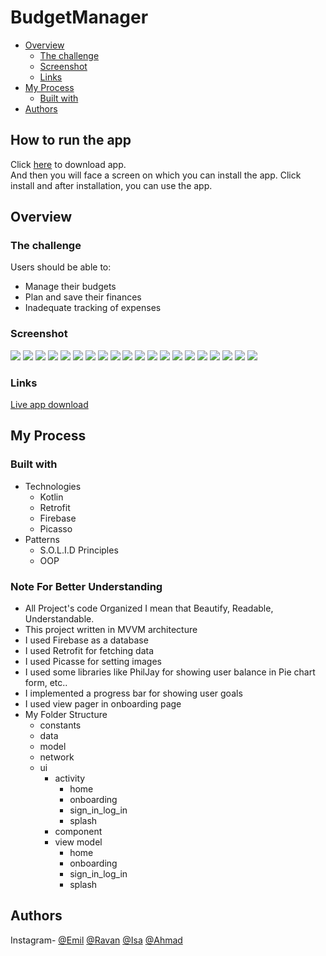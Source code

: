 # BudgetManager
* [Overview](#overview)
  * [The challenge](#the_challenge)
  * [Screenshot](#screenshot)
  * [Links](#links)
* [My Process](#my_Process)
  * [Built with](#built_with)
* [Authors](#authors)

## How to run the app
Click <a href="https://drive.google.com/file/d/1DGMxzobX3LHUXeRAtCy0EL3eseRhzhYR/view?usp=sharing">here</a> to download app.  
And then you will face a screen on which you can install the app. Click install and after installation, you can use the app.

## Overview
<a name="overview"></a>

### The challenge
<a name="the_challenge"></a>
Users should be able to:  
<ul>
  <li>Manage their budgets</li>
  <li>Plan and save their finances</li>
  <li>Inadequate tracking of expenses</li>
</ul>

### Screenshot
<a name="screenshot"></a>
<image src="https://github.com/Emil0510/images/blob/main/Screenshot_1.png"> </image>
<image src="https://github.com/Emil0510/images/blob/main/Screenshot_2.png"> </image>
<image src="https://github.com/Emil0510/images/blob/main/Screenshot_3.png"> </image>
<image src="https://github.com/Emil0510/images/blob/main/Screenshot_4.png"> </image>
<image src="https://github.com/Emil0510/images/blob/main/Screenshot_5.png"> </image>
<image src="https://github.com/Emil0510/images/blob/main/Screenshot_6.png"> </image>
<image src="https://github.com/Emil0510/images/blob/main/Screenshot_7.png"> </image>
<image src="https://github.com/Emil0510/images/blob/main/Screenshot_8.png"> </image>
<image src="https://github.com/Emil0510/images/blob/main/Screenshot_9.png"> </image>
<image src="https://github.com/Emil0510/images/blob/main/Screenshot_10.png"> </image>
<image src="https://github.com/Emil0510/images/blob/main/Screenshot_11.png"> </image>
<image src="https://github.com/Emil0510/images/blob/main/Screenshot_12.png"> </image>
<image src="https://github.com/Emil0510/images/blob/main/Screenshot_13.png"> </image>
<image src="https://github.com/Emil0510/images/blob/main/Screenshot_14.png"> </image>
<image src="https://github.com/Emil0510/images/blob/main/Screenshot_15.png"> </image>
<image src="https://github.com/Emil0510/images/blob/main/Screenshot_16.png"> </image>
<image src="https://github.com/Emil0510/images/blob/main/Screenshot_17.png"> </image>
<image src="https://github.com/Emil0510/images/blob/main/Screenshot_18.png"> </image>
<image src="https://github.com/Emil0510/images/blob/main/Screenshot_19.png"> </image>
<image src="https://github.com/Emil0510/images/blob/main/Screenshot_20.png"> </image>

### Links
<a name="links"></a>

<a href="https://drive.google.com/file/d/1DGMxzobX3LHUXeRAtCy0EL3eseRhzhYR/view?usp=sharing">Live app download</a>


## My Process
<a name="my_Process"></a>

### Built with
<a name="built_with"></a>

<ul>
  <li>Technologies
  <ul>
    <li>Kotlin</li>
    <li>Retrofit</li>
    <li>Firebase</li>
    <li>Picasso</li>
  </ul>
    <li>
      Patterns
      <ul>
        <li>S.O.L.I.D Principles</li>
        <li>OOP</li>
      </ul>
    </li>
  </li>
</ul>

### Note For Better Understanding
<ul>
  <li>All Project's code Organized I mean that Beautify, Readable, Understandable.</li>
  <li>This project written in MVVM architecture</li>
  <li>I used Firebase as a database</li>
  <li>I used Retrofit for fetching data</li>
  <li>I used Picasse for setting images</li>
  <li>I used some libraries like PhilJay for showing user balance in Pie chart form, etc..</li>
  <li>I implemented a progress bar for showing user goals</li>
  <li>I used view pager in onboarding page</li>
  
  <li>My Folder Structure
    <ul>
      <li>constants</li>
      <li>data</li>
      <li>model</li>
      <li>network</li>
      <li>ui
        <ul>
      <li>activity
      <ul>
      <li>home</li>
      <li>onboarding</li>
      <li>sign_in_log_in</li>
      <li>splash</li>
      </ul>
      </li>
      <li>component</li>
      <li>view model
        <ul>
          <li>home</li>
          <li>onboarding</li>
          <li>sign_in_log_in</li>
          <li>splash</li>
        </ul>
      </li>
    </ul>
      </li>
    </ul>
  </li>
</ul>

## Authors
<a name="authors"></a>
Instagram- <a href="https://www.instagram.com/emil___474/">@Emil</a> <a href="https://www.instagram.com/khidirov_ravan/">@Ravan</a> <a href="https://www.instagram.com/isaquliyev_/">@Isa</a> <a href="https://www.instagram.com/a_raximli/">@Ahmad</a>

